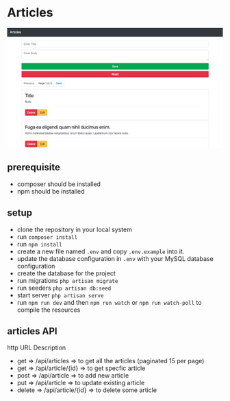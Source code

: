 # Articles

![Alt Text](https://github.com/rahulgoyal8312/Articles/blob/master/public/Articles.png)

## prerequisite
- composer should be installed
- npm should be installed

## setup
- clone the repository in your local system
- run `composer install`
- run `npm install`
- create a new file named `.env` and copy `.env.example` into it.
- update the database configuration in `.env` with your MySQL database configuration
- create the database for the project
- run migrations `php artisan migrate`
- run seeders `php artisan db:seed`
- start server `php artisan serve`
- run `npm run dev` and then `npm run watch` or `npm run watch-poll` to compile the resources


## articles API

 http			URL						Description

- get 		=> /api/articles 		=> to get all the articles (paginated 15 per page)
- get 		=> /api/article/{id}	=> to get specfic article
- post		=> /api/article 		=> to add new article
- put 		=> /api/article 		=> to update existing article
- delete	=> /api/article/{id}	=> to delete some article



